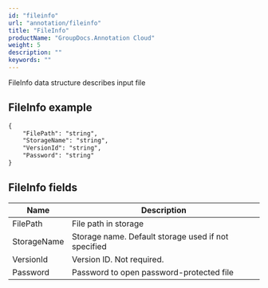 ```yaml
---
id: "fileinfo"
url: "annotation/fileinfo"
title: "FileInfo"
productName: "GroupDocs.Annotation Cloud"
weight: 5
description: ""
keywords: ""
---
```

FileInfo data structure describes input file

## FileInfo example ##

```html
{
    "FilePath": "string",
    "StorageName": "string",
    "VersionId": "string",
    "Password": "string"
}
```

## FileInfo fields ###

|Name|Description
|---|---
|FilePath|File path in storage
|StorageName|Storage name. Default storage used if not specified
|VersionId|Version ID. Not required.
|Password|Password to open password-protected file
